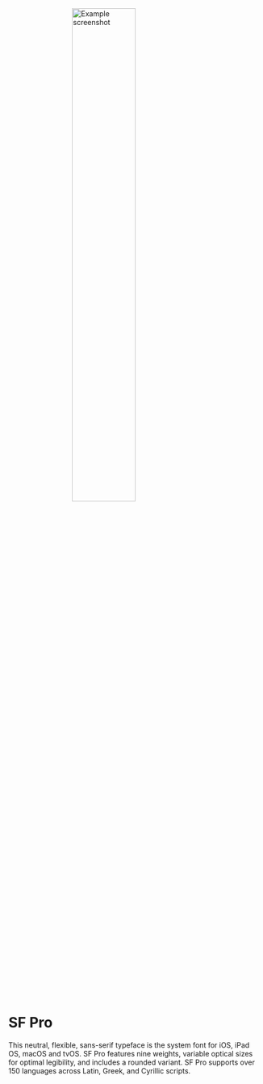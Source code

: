 <img alt="Example screenshot" src="https://raw.githubusercontent.com/frogweezer/sf-pro/main/.src/example.png" style="display: block; margin-left: auto; margin-right: auto; width: 50%;">

# SF Pro

This neutral, flexible, sans-serif typeface is the system font for iOS, iPad OS, macOS and tvOS. SF Pro features nine weights, variable optical sizes for optimal legibility, and includes a rounded variant. SF Pro supports over 150 languages across Latin, Greek, and Cyrillic scripts.
